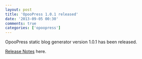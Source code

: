 ```yaml
---
layout: post
title: 'OpooPress 1.0.1 released'
date: '2013-09-05 00:30'
comments: true
categories: ['opoopress']
---
```


OpooPress static blog generator version 1.0.1 has been released.

[Release Notes](/en/download/#release-notes-v1.0.1) here.

